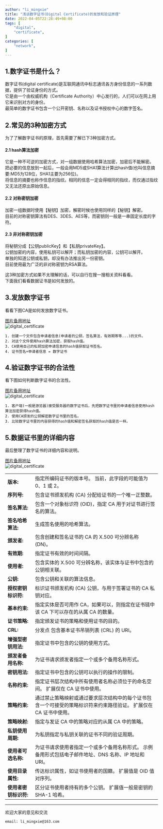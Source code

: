 ```yaml
---
author: "li_mingxie"
title: "浅谈数字证书(Digital Certificate)的发放和验证原理"
date: 2022-04-05T22:28:49+08:00
tags: [
    "digital",
    "certificate",
]
categories: [
    "network",
]
---
```


## 1.数字证书是什么？

数字证书(digital certificate)是互联网通讯中标志通讯各方身份信息的一系列数据，提供了验证身份的方式。  
它是由一个由权威机构（Certificate Authority）中心发行的，人们可以在网上用它来识别对方的身份。  
最简单的数字证书包含一个公开密钥、名称以及证书授权中心的数字签名。  <!--more-->

## 2.常见的3种加密方式

为了了解数字证书的原理，首先需要了解已下3种加密方式。

#### 2.1 hash算法加密

它是一种不可逆的加密方式，对一组数据使用哈希算法加密，加密后不能解密。  
把必要的信息放到一起后，一般会用MD5或SHA1算法计算出hash值(也叫信息摘要:MD5为128位，SHA1主要为256位)。  
将信息的摘要也称作信息的指纹。相同的信息一定会得相同的指纹，而仅通过指纹又无法还原出原始信息。  

#### 2.2 对称密钥加密

加密一组数据时使用【秘钥】加密，解密时候也使用同样的【秘钥】解密。  
目前的对称密钥算法有DES、3DES、AES等，而密钥则一般是一串固定长度的字符。  

#### 2.3 非对称密钥加密

将秘钥分成【公钥publicKey】和【私钥privateKey】。  
公钥加密的内容，使用私钥可以解开；而私钥加密的内容，公钥可以解开。  
单独的知道公钥或私钥，却没有办法推出另一份密钥。  
目前使用最为广泛的非对称密钥为RSA算法。  

这3种加密方式如果不太理解的话，可以自行在搜一搜相关资料看看。  
下面我们看看数据证书是如何发放的。

## 3.发放数字证书

看看下图CA是如何发放数字证书。

[图片备用地址](https://limingxie.github.io/images/network/digital_certificate/digital_certificate_2.png)  
![digital_certificate](https://mingxie-blog.oss-cn-beijing.aliyuncs.com/image/network/digital_certificate/digital_certificate_2.png)

```
1. 创建一个文件包含申请者信息(申请者的公钥，签名算法，有效期等等...)的文件。
2. 对这个文件使用hash算法加密，获取hash值。
3. CA使用自己的私钥加密申请信息的hash值获取证书签名。
4. 证书签名+申请者信息 = 数字证书
```

## 4.验证数字证书的合法性

看下图如何判断数字证书的合法性。

[图片备用地址](https://limingxie.github.io/images/network/digital_certificate/digital_certificate_3.png)  
![digital_certificate](https://mingxie-blog.oss-cn-beijing.aliyuncs.com/image/network/digital_certificate/digital_certificate_3.png)

```
1. 客户端(一般是游览器)接受服务器的数字证书后，先把数字证书里的申请者信息使用hash算法加密获得hash值。
2. 使用CA颁发的公钥解密数字证书里的签名。
3. 比较数字证书里的内容获得的hash值和解密签名获取的hash值是否一样。
```

## 5.数据证书里的详细内容

最后整理了数字证书的详细内容和说明。

[图片备用地址](https://limingxie.github.io/images/network/digital_certificate/digital_certificate.png)  
![digital_certificate](https://mingxie-blog.oss-cn-beijing.aliyuncs.com/image/network/digital_certificate/digital_certificate_4.png?x-oss-process=image/resize,w_800,m_lfit)

|||
|-|-|
|**版本:**|指定所编码证书的版本号。 当前，此字段的可能值为 0、1 或 2。|  
|**序列号:**|包含证书颁发机构 (CA) 分配给证书的一个唯一正整数。|
|**签名算法:**|包含一个对象标识符 (OID)，指定 CA 用于对证书进行签名的算法。|
|**签名哈希算法:**|生成签名使用的哈希算法。|
|**颁发者:**|包含创建和签名证书的 CA 的 X.500 可分辨名称 (DN)。|
|**有效期:**|指定证书有效的时间间隔。|
|**使用者:**|包含实体的 X.500 可分辨名称，该实体与证书中包含的公钥相关联。|
|**公钥:**|包含公钥和关联的算法信息。|
|**授权密钥标识符:**|标识证书颁发机构 (CA) 公钥，与用于签署证书的 CA 私钥对应。|
|**基本约束:**|指定实体是否可用作 CA，如果可以，则指定在证书链中该 CA 下可以存在的从属 CA 的数量。|
|**证书策略:**|指定颁发证书的策略和使用证书的目的。|
|**CRL:**|分发点 包含基本证书吊销列表 (CRL) 的 URI。|
|**增强型密钥用法:**|指定证书中包含的公钥的使用方式。|
|**颁发者备用名称:**|为证书请求颁发者指定一个或多个备用名称形式。|
|**密钥用法:**|指定证书中包含的公钥可以执行的操作的限制。|
|**名称约束:**|指定证书层次结构中所有使用者名称必须位于的命名空间。 扩展仅在 CA 证书中使用。|
|**策略约束:**|通过禁止策略映射或通过要求层次结构中的每个证书包含一个可接受的策略标识符来约束路径验证。 扩展仅在 CA 证书中使用。|
|**策略映射:**|指定与发证 CA 中的策略对应的从属 CA 中的策略。|
|**私钥使用周期:**|为私钥指定与私钥关联的证书不同的验证周期。|
|**使用者可选名称:**|为证书请求使用者指定一个或多个备用名称形式。 示例备用形式包括电子邮件地址、DNS 名称、IP 地址和 URI。|
|**使用目录属性:**|传达标识属性，如证书使用者的国籍。 扩展值是 OID 值对序列。|
|**使用者密钥标识符:**|区分证书使用者持有的多个公钥。 扩展值一般是密钥的 SHA-1 哈希。|

----------------------------------------------
欢迎大家的意见和交流

`email: li_mingxie@163.com`
